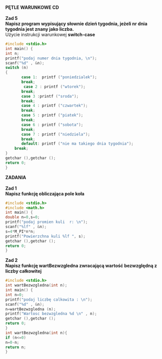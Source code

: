 <b> PĘTLE WARUNKOWE CD</b><br><br>
<b>
Zad 5<br>
Napisz program wypisujący słownie dzień tygodnia, jeżeli nr dnia tygodnia jest znany jako liczba.</b><br>
Użycie instrukcji warunkowej <b>switch-case</b>
```c
#include <stdio.h>
int main() {
int n;
printf("podaj numer dnia tygodnia, \n");
scanf("%d" , &n);
switch (n)
{
       case 1:  printf ("poniedzialek");
       break;
        case 2 : printf ("wtorek");
       break; 
       case 3 :printf ("sroda");
       break; 
       case 4 : printf ("czwartek");
       break; 
       case 5 : printf ("piatek");
       break; 
       case 6 : printf ("sobota");
       break; 
       case 7 : printf ("niedziela");
       break;
       default: printf ("nie ma takiego dnia tygodnia");
    break;
}
getchar (),getchar ();
return 0;
}
```
<b> ZADANIA</b><br><br>
<b>
Zad 1<br>
Napisz funkcję obliczająca pole koła</b><br>
```c
#include <stdio.h>
#include <math.h>
int main() {
double n=0,s=0;
printf("podaj promien kuli  r: \n");
scanf("%lf" , &n);
s=4*M_PI*n*n;
printf("Powierzchna kuli %lf ", s);
getchar (),getchar ();
return 0;
}
```
<b>Zad 2 <br>
Napisz funkcję wartBezwzgledna zwracającą wartość bezwzględną z liczby całkowitej</b>
```c
#include <stdio.h>
int wartBezwzgledna(int n);
int main() {
int n=0;
printf("podaj liczbę calkowita : \n");
scanf("%d" , &n);
n=wartBezwzgledna (n);
printf("Wartosc bezwzgledna %d \n" , n);
getchar (),getchar ();
return 0;
}
int wartBezwzgledna(int n){
if (n<=0)
n=0-n; 
return n;
}
```
